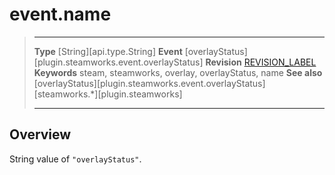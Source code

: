# event.name

> --------------------- ------------------------------------------------------------------------------------------
> __Type__              [String][api.type.String]
> __Event__             [overlayStatus][plugin.steamworks.event.overlayStatus]
> __Revision__          [REVISION_LABEL](REVISION_URL)
> __Keywords__          steam, steamworks, overlay, overlayStatus, name
> __See also__          [overlayStatus][plugin.steamworks.event.overlayStatus]
>                       [steamworks.*][plugin.steamworks]
> --------------------- ------------------------------------------------------------------------------------------

## Overview

String value of `"overlayStatus"`.